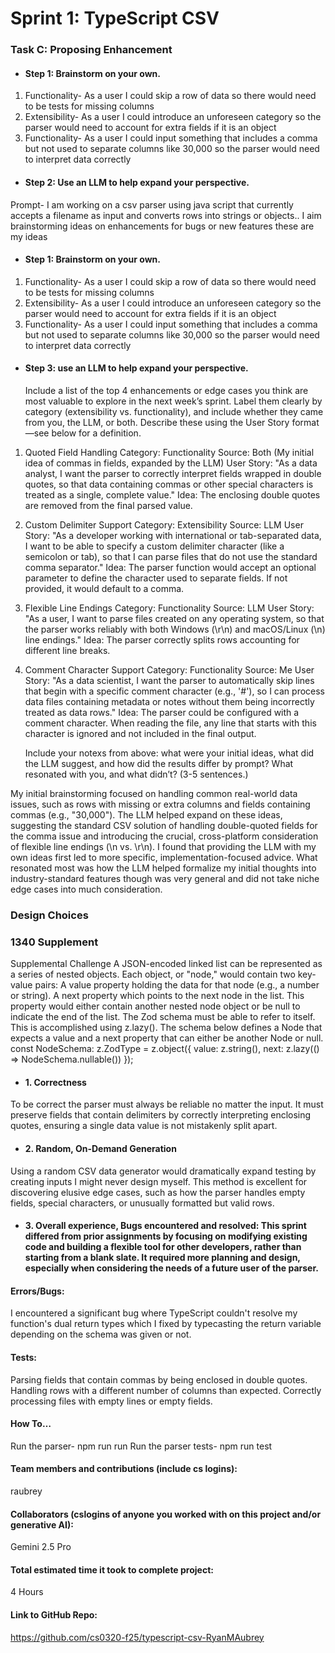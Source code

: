 # Sprint 1: TypeScript CSV

### Task C: Proposing Enhancement

- #### Step 1: Brainstorm on your own.
1. Functionality- As a user I could skip a row of data so there would need to be tests for missing columns
2. Extensibility- As a user I could introduce an unforeseen category so the parser would need to account for extra fields if it is an object
3. Functionality- As a user I could input something that includes a comma but not used to separate columns like 30,000 so the parser would need to interpret data correctly 

- #### Step 2: Use an LLM to help expand your perspective.

Prompt- I am working on a csv parser using java script that currently accepts a filename as input and converts rows into strings or objects.. I aim brainstorming ideas on enhancements for bugs or new features these are my ideas
- #### Step 1: Brainstorm on your own.
1. Functionality- As a user I could skip a row of data so there would need to be tests for missing columns
2. Extensibility- As a user I could introduce an unforeseen category so the parser would need to account for extra fields if it is an object
3. Functionality- As a user I could input something that includes a comma but not used to separate columns like 30,000 so the parser would need to interpret data correctly


- #### Step 3: use an LLM to help expand your perspective.

    Include a list of the top 4 enhancements or edge cases you think are most valuable to explore in the next week’s sprint. Label them clearly by category (extensibility vs. functionality), and include whether they came from you, the LLM, or both. Describe these using the User Story format—see below for a definition. 

1. Quoted Field Handling
Category: Functionality
Source: Both (My initial idea of commas in fields, expanded by the LLM)
User Story: "As a data analyst, I want the parser to correctly interpret fields wrapped in double quotes, so that data containing commas or other special characters is treated as a single, complete value."
Idea: The enclosing double quotes are removed from the final parsed value.

2. Custom Delimiter Support
Category: Extensibility
Source: LLM 
User Story: "As a developer working with international or tab-separated data, I want to be able to specify a custom delimiter character (like a semicolon or tab), so that I can parse files that do not use the standard comma separator."
Idea: The parser function would accept an optional parameter to define the character used to separate fields. If not provided, it would default to a comma.

3. Flexible Line Endings
Category: Functionality
Source: LLM
User Story: "As a user, I want to parse files created on any operating system, so that the parser works reliably with both Windows (\r\n) and macOS/Linux (\n) line endings."
Idea: The parser correctly splits rows accounting for different line breaks.

4. Comment Character Support
Category: Functionality
Source: Me
User Story: "As a data scientist, I want the parser to automatically skip lines that begin with a specific comment character (e.g., '#'), so I can process data files containing metadata or notes without them being incorrectly treated as data rows."
Idea: The parser could be configured with a comment character. When reading the file, any line that starts with this character is ignored and not included in the final output.

    Include your notexs from above: what were your initial ideas, what did the LLM suggest, and how did the results differ by prompt? What resonated with you, and what didn’t? (3-5 sentences.) 

My initial brainstorming focused on handling common real-world data issues, such as rows with missing or extra columns and fields containing commas (e.g., "30,000"). The LLM helped expand on these ideas, suggesting the standard CSV solution of handling double-quoted fields for the comma issue and introducing the crucial, cross-platform consideration of flexible line endings (\n vs. \r\n). I found that providing the LLM with my own ideas first led to more specific, implementation-focused advice. What resonated most was how the LLM helped formalize my initial thoughts into industry-standard features though was very general and did not take niche edge cases into much consideration.


### Design Choices

### 1340 Supplement
Supplemental Challenge A JSON-encoded linked list can be represented as a series of nested objects. Each object, or "node," would contain two key-value pairs: A value property holding the data for that node (e.g., a number or string). A next property which points to the next node in the list. This property would either contain another nested node object or be null to indicate the end of the list. The Zod schema must be able to refer to itself. This is accomplished using z.lazy(). The schema below defines a Node that expects a value and a next property that can either be another Node or null. 
const NodeSchema: z.ZodType<Node> = z.object({
  value: z.string(),
  next: z.lazy(() => NodeSchema.nullable())
});

- #### 1. Correctness
To be correct the parser must always be reliable no matter the input. It must preserve fields that contain delimiters by correctly interpreting enclosing quotes, ensuring a single data value is not mistakenly split apart. 
- #### 2. Random, On-Demand Generation
Using a random CSV data generator would dramatically expand testing by creating inputs I might never design myself. This method is excellent for discovering elusive edge cases, such as how the parser handles empty fields, special characters, or unusually formatted but valid rows. 
- #### 3. Overall experience, Bugs encountered and resolved: This sprint differed from prior assignments by focusing on modifying existing code and building a flexible tool for other developers, rather than starting from a blank slate. It required more planning and design, especially when considering the needs of a future user of the parser.
#### Errors/Bugs: 
I encountered a significant bug where TypeScript couldn't resolve my function's dual return types which I fixed by typecasting the return variable depending on the schema was given or not.
#### Tests: 
Parsing fields that contain commas by being enclosed in double quotes. Handling rows with a different number of columns than expected. Correctly processing files with empty lines or empty fields.
#### How To… 
Run the parser- npm run run
Run the parser tests- npm run test

#### Team members and contributions (include cs logins):
raubrey
#### Collaborators (cslogins of anyone you worked with on this project and/or generative AI): 
Gemini 2.5 Pro
#### Total estimated time it took to complete project: 
4 Hours
#### Link to GitHub Repo:  
https://github.com/cs0320-f25/typescript-csv-RyanMAubrey
